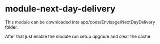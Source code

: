 # module-next-day-delivery

This module can be downloaded into app/code/Envisage/NextDayDelivery folder.

After that just enable the module run setup upgrade and clear the cache. 
